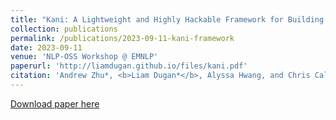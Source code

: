 ```yaml
---
title: "Kani: A Lightweight and Highly Hackable Framework for Building Language Model Applications"
collection: publications
permalink: /publications/2023-09-11-kani-framework
date: 2023-09-11
venue: 'NLP-OSS Workshop @ EMNLP'
paperurl: 'http://liamdugan.github.io/files/kani.pdf'
citation: 'Andrew Zhu*, <b>Liam Dugan*</b>, Alyssa Hwang, and Chris Callison-Burch'
---
```


[Download paper here](http://liamdugan.github.io/files/kani.pdf)